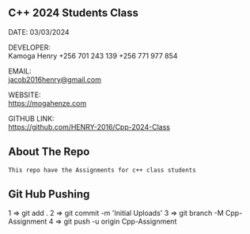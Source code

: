 

## C++ 2024 Students Class 

DATE: 03/03/2024

DEVELOPER:		
        Kamoga Henry
        +256 701 243 139
        +256 771 977 854

EMAIL:			
    jacob2016henry@gmail.com
 
WEBSITE:			
        https://mogahenze.com

GITHUB LINK:    
            https://github.com/HENRY-2016/Cpp-2024-Class


## About The Repo
    This repo have the Assignments for c++ class students              

## Git Hub Pushing
1 => git add .
2 => git commit -m 'Initial  Uploads'
3 => git branch -M Cpp-Assignment
4 => git push -u origin Cpp-Assignment